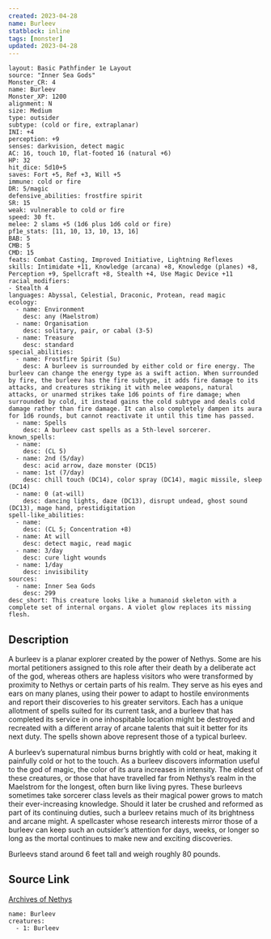 ```yaml
---
created: 2023-04-28
name: Burleev
statblock: inline
tags: [monster]
updated: 2023-04-28
---
```

```statblock
layout: Basic Pathfinder 1e Layout
source: "Inner Sea Gods"
Monster_CR: 4
name: Burleev
Monster_XP: 1200
alignment: N
size: Medium
type: outsider
subtype: (cold or fire, extraplanar)
INI: +4
perception: +9
senses: darkvision, detect magic
AC: 16, touch 10, flat-footed 16 (natural +6)
HP: 32
hit_dice: 5d10+5
saves: Fort +5, Ref +3, Will +5
immune: cold or fire
DR: 5/magic
defensive_abilities: frostfire spirit
SR: 15
weak: vulnerable to cold or fire
speed: 30 ft.
melee: 2 slams +5 (1d6 plus 1d6 cold or fire)
pf1e_stats: [11, 10, 13, 10, 13, 16]
BAB: 5
CMB: 5
CMD: 15
feats: Combat Casting, Improved Initiative, Lightning Reflexes
skills: Intimidate +11, Knowledge (arcana) +8, Knowledge (planes) +8, Perception +9, Spellcraft +8, Stealth +4, Use Magic Device +11
racial_modifiers:
- Stealth 4
languages: Abyssal, Celestial, Draconic, Protean, read magic
ecology:
  - name: Environment
    desc: any (Maelstrom)
  - name: Organisation
    desc: solitary, pair, or cabal (3-5)
  - name: Treasure
    desc: standard
special_abilities:
  - name: Frostfire Spirit (Su)
    desc: A burleev is surrounded by either cold or fire energy. The burleev can change the energy type as a swift action. When surrounded by fire, the burleev has the fire subtype, it adds fire damage to its attacks, and creatures striking it with melee weapons, natural attacks, or unarmed strikes take 1d6 points of fire damage; when surrounded by cold, it instead gains the cold subtype and deals cold damage rather than fire damage. It can also completely dampen its aura for 1d6 rounds, but cannot reactivate it until this time has passed.
  - name: Spells
    desc: A burleev cast spells as a 5th-level sorcerer.
known_spells:
  - name:
    desc: (CL 5)
  - name: 2nd (5/day)
    desc: acid arrow, daze monster (DC15)
  - name: 1st (7/day)
    desc: chill touch (DC14), color spray (DC14), magic missile, sleep (DC14)
  - name: 0 (at-will)
    desc: dancing lights, daze (DC13), disrupt undead, ghost sound (DC13), mage hand, prestidigitation
spell-like_abilities:
  - name:
    desc: (CL 5; Concentration +8)
  - name: At will
    desc: detect magic, read magic
  - name: 3/day
    desc: cure light wounds
  - name: 1/day
    desc: invisibility
sources:
  - name: Inner Sea Gods
    desc: 299
desc_short: This creature looks like a humanoid skeleton with a complete set of internal organs. A violet glow replaces its missing flesh.
```
## Description
A burleev is a planar explorer created by the power of Nethys. Some are his mortal petitioners assigned to this role after their death by a deliberate act of the god, whereas others are hapless visitors who were transformed by proximity to Nethys or certain parts of his realm. They serve as his eyes and ears on many planes, using their power to adapt to hostile environments and report their discoveries to his greater servitors. Each has a unique allotment of spells suited for its current task, and a burleev that has completed its service in one inhospitable location might be destroyed and recreated with a different array of arcane talents that suit it better for its next duty. The spells shown above represent those of a typical burleev.

A burleev’s supernatural nimbus burns brightly with cold or heat, making it painfully cold or hot to the touch. As a burleev discovers information useful to the god of magic, the color of its aura increases in intensity. The eldest of these creatures, or those that have travelled far from Nethys’s realm in the Maelstrom for the longest, often burn like living pyres. These burleevs sometimes take sorcerer class levels as their magical power grows to match their ever-increasing knowledge. Should it later be crushed and reformed as part of its continuing duties, such a burleev retains much of its brightness and arcane might. A spellcaster whose research interests mirror those of a burleev can keep such an outsider’s attention for days, weeks, or longer so long as the mortal continues to make new and exciting discoveries.

Burleevs stand around 6 feet tall and weigh roughly 80 pounds.
## Source Link
[Archives of Nethys](https://aonprd.com/MonsterDisplay.aspx?ItemName=Burleev)
```encounter-table
name: Burleev
creatures:
  - 1: Burleev
```

